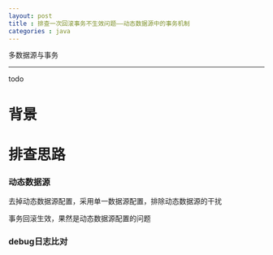 ```yaml
---
layout: post
title : 排查一次回滚事务不生效问题——动态数据源中的事务机制
categories : java
---
```


多数据源与事务

---

todo

# 背景



# 排查思路



### 动态数据源

去掉动态数据源配置，采用单一数据源配置，排除动态数据源的干扰



事务回滚生效，果然是动态数据源配置的问题



### debug日志比对


